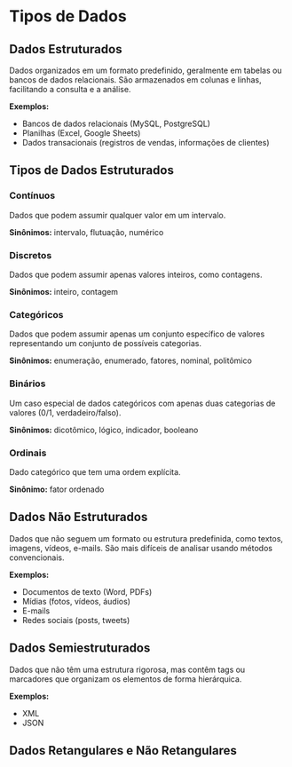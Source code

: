 # Tipos de Dados

## Dados Estruturados
Dados organizados em um formato predefinido, geralmente em tabelas ou bancos de dados relacionais. São armazenados em colunas e linhas, facilitando a consulta e a análise.

**Exemplos:**
- Bancos de dados relacionais (MySQL, PostgreSQL)
- Planilhas (Excel, Google Sheets)
- Dados transacionais (registros de vendas, informações de clientes)

## Tipos de Dados Estruturados

### Contínuos
Dados que podem assumir qualquer valor em um intervalo.

**Sinônimos:** intervalo, flutuação, numérico

### Discretos
Dados que podem assumir apenas valores inteiros, como contagens.

**Sinônimos:** inteiro, contagem

### Categóricos
Dados que podem assumir apenas um conjunto específico de valores representando um conjunto de possíveis categorias.

**Sinônimos:** enumeração, enumerado, fatores, nominal, politômico

### Binários
Um caso especial de dados categóricos com apenas duas categorias de valores (0/1, verdadeiro/falso).

**Sinônimos:** dicotômico, lógico, indicador, booleano

### Ordinais
Dado categórico que tem uma ordem explícita.

**Sinônimo:** fator ordenado

## Dados Não Estruturados
Dados que não seguem um formato ou estrutura predefinida, como textos, imagens, vídeos, e-mails. São mais difíceis de analisar usando métodos convencionais.

**Exemplos:**
- Documentos de texto (Word, PDFs)
- Mídias (fotos, vídeos, áudios)
- E-mails
- Redes sociais (posts, tweets)

## Dados Semiestruturados
Dados que não têm uma estrutura rigorosa, mas contêm tags ou marcadores que organizam os elementos de forma hierárquica.

**Exemplos:**
- XML
- JSON

## Dados Retangulares e Não Retangulares